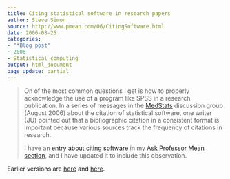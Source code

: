 ```yaml
---
title: Citing statistical software in research papers
author: Steve Simon
source: http://www.pmean.com/06/CitingSoftware.html
date: 2006-08-25
categories:
- "*Blog post"
- 2006
- Statistical computing
output: html_document
page_update: partial
---
```


> On of the most common questions I get is how to properly acknowledge
> the use of a program like SPSS in a research publication. In a series
> of messages in the
> [MedStats](../category/InterestingWebsites.html#MeStXx) discussion
> group (August 2006) about the citation of statistical software, one
> writer (JU) pointed out that a bibliographic citation in a consistent
> format is important because various sources track the frequency of
> citations in research.
>
> I have an [entry about citing software](../ask/citation.asp) in my
> [Ask Professor Mean section](../category/AskProfessorMean.html), and I
> have updated it to include this observation.

Earlier versions are [here][sim1] and [here][sim2].

[sim1]: http://www.pmean.com/06/CitingSoftware.html
[sim2]: http://new.pmean.com/CitingSoftware/


